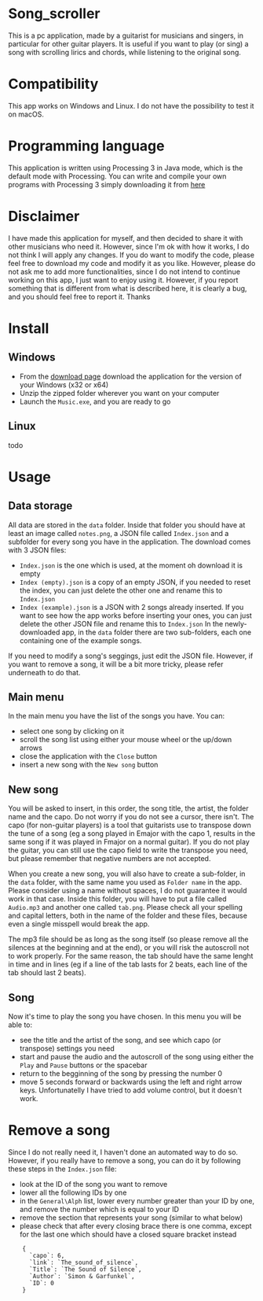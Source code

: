 # Song_scroller
This is a pc application, made by a guitarist for musicians and singers, in particular for other guitar players.
It is useful if you want to play (or sing) a song with scrolling lirics and chords, while listening to the original song.

# Compatibility
This app works on Windows and Linux. I do not have the possibility to test it on macOS.

# Programming language
This application is written using Processing 3 in Java mode, which is the default mode with Processing. You can write and compile your own programs with Processing 3 simply downloading it from [here](https://processing.org/download/)

# Disclaimer
I have made this application for myself, and then decided to share it with other musicians who need it. However, since I'm ok with how it works, I do not think I will apply any changes. If you do want to modify the code, please feel free to download my code and modify it as you like. However, please do not ask me to add more functionalities, since I do not intend to continue working on this app, I just want to enjoy using it. However, if you report something that is different from what is described here, it is clearly a bug, and you should feel free to report it. Thanks

# Install
## Windows
- From the [download page]() download the application for the version of your Windows (x32 or x64)
- Unzip the zipped folder wherever you want on your computer
- Launch the `Music.exe`, and you are ready to go

## Linux
todo

# Usage
## Data storage
All data are stored in the `data` folder.
Inside that folder you should have at least an image called `notes.png`, a JSON file called `Index.json` and a subfolder for every song you have in the application.
The download comes with 3 JSON files:
- `Index.json` is the one which is used, at the moment oh download it is empty
- `Index (empty).json` is a copy of an empty JSON, if you needed to reset the index, you can just delete the other one and rename this to `Index.json`
- `Index (example).json` is a JSON with 2 songs already inserted. If you want to see how the app works before inserting your ones, you can just delete the other JSON file and rename this to `Index.json`
In the newly-downloaded app, in the `data` folder there are two sub-folders, each one containing one of the example songs.

If you need to modify a song's seggings, just edit the JSON file. However, if you want to remove a song, it will be a bit more tricky, please refer underneath to do that. 

## Main menu
In the main menu you have the list of the songs you have.
You can:
- select one song by clicking on it
- scroll the song list using either your mouse wheel or the up/down arrows
- close the application with the `Close` button
- insert a new song with the `New song` button

## New song
You will be asked to insert, in this order, the song title, the artist, the folder name and the capo. Do not worry if you do not see a cursor, there isn't.
The capo (for non-guitar players) is a tool that guitarists use to transpose down the tune of a song (eg a song played in Emajor with the capo 1, results in the same song if it was played in Fmajor on a normal guitar). If you do not play the guitar, you can still use the capo field to write the transpose you need, but please remember that negative numbers are not accepted.

When you create a new song, you will also have to create a sub-folder, in the `data` folder, with the same name you used as `Folder name` in the app. Please consider using a name without spaces, I do not guarantee it would work in that case.
Inside this folder, you will have to put a file called `Audio.mp3` and another one called `tab.png`. Please check all your spelling and capital letters, both in the name of the folder and these files, because even a single misspell would break the app. 

The mp3 file should be as long as the song itself (so please remove all the silences at the beginning and at the end), or you will risk the autoscroll not to work properly.
For the same reason, the tab should have the same lenght in time and in lines (eg if a line of the tab lasts for 2 beats, each line of the tab should last 2 beats).

## Song
Now it's time to play the song you have chosen.
In this menu you will be able to:
- see the title and the artist of the song, and see which capo (or transpose) settings you need
- start and pause the audio and the autoscroll of the song using either the `Play` and `Pause` buttons or the spacebar
- return to the begginning of the song by pressing the number 0
- move 5 seconds forward or backwards using the left and right arrow keys.
Unfortunatelly I have tried to add volume control, but it doesn't work.

# Remove a song
Since I do not really need it, I haven't done an automated way to do so.
However, if you really have to remove a song, you can do it by following these steps in the `Index.json` file:
- look at the ID of the song you want to remove
- lower all the following IDs by one
- in the `General\Alph` list, lower every number greater than your ID by one, and remove the number which is equal to your ID
- remove the section that represents your song (similar to what below)
- please check that after every closing brace there is one comma, except for the last one which should have a closed square bracket instead

```
    {
      `capo`: 6,
      `link`: `The_sound_of_silence`,
      `Title`: `The Sound of Silence`,
      `Author`: `Simon & Garfunkel`,
      `ID`: 0
    }
```
